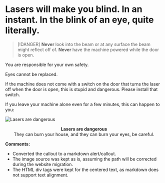 
# Lasers will make you blind. In an instant. In the blink of an eye, quite literally.

> [!DANGER]
> **Never** look into the beam or at any surface the beam might reflect off of.
> **Never** have the machine powered while the door is open.

You are responsible for your own safety.

Eyes cannot be replaced.

If the machine does not come with a switch on the door that turns the laser off when the door is open, this is stupid and dangerous. Please install that switch.

If you leave your machine alone even for a few minutes, this can happen to you:

![Lasers are dangerous](/images/external/http.chibidibidiwah.wdfiles.com.local.files.bluebox.guide.2016.20.201.jpg)

<div align="center"><strong>Lasers are dangerous</strong><br>
They can burn your house, and they can burn your eyes, be careful.</div>


**Comments:**
- Converted the callout to a markdown alert/callout.
- The image source was kept as is, assuming the path will be corrected during the website migration.
- The HTML div tags were kept for the centered text, as markdown does not support text alignment.